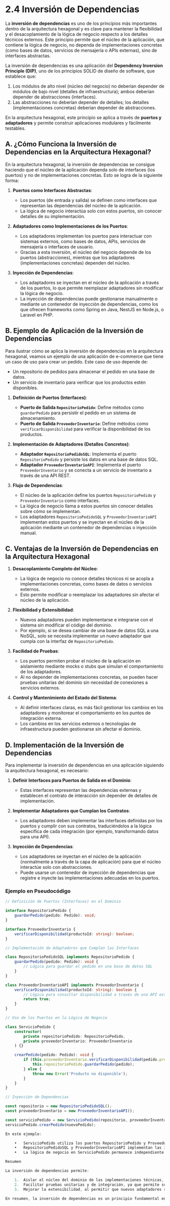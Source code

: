 # 2.4 Inversión de Dependencias

La **inversión de dependencias** es uno de los principios más importantes dentro de la arquitectura hexagonal y es clave para mantener la flexibilidad y el desacoplamiento de la lógica de negocio respecto a los detalles técnicos externos. Este principio permite que el núcleo de la aplicación, que contiene la lógica de negocio, no dependa de implementaciones concretas (como bases de datos, servicios de mensajería o APIs externas), sino de interfaces abstractas.

La inversión de dependencias es una aplicación del **Dependency Inversion Principle (DIP)**, uno de los principios SOLID de diseño de software, que establece que:

1. Los módulos de alto nivel (núcleo del negocio) no deberían depender de módulos de bajo nivel (detalles de infraestructura); ambos deberían depender de abstracciones (interfaces).
2. Las abstracciones no deberían depender de detalles; los detalles (implementaciones concretas) deberían depender de abstracciones.

En la arquitectura hexagonal, este principio se aplica a través de **puertos y adaptadores** y permite construir aplicaciones modulares y fácilmente testables.

## A. ¿Cómo Funciona la Inversión de Dependencias en la Arquitectura Hexagonal?

En la arquitectura hexagonal, la inversión de dependencias se consigue haciendo que el núcleo de la aplicación dependa solo de interfaces (los puertos) y no de implementaciones concretas. Esto se logra de la siguiente forma:

1. **Puertos como Interfaces Abstractas**:
   - Los puertos (de entrada y salida) se definen como interfaces que representan las dependencias del núcleo de la aplicación.
   - La lógica de negocio interactúa solo con estos puertos, sin conocer detalles de su implementación.

2. **Adaptadores como Implementaciones de los Puertos**:
   - Los adaptadores implementan los puertos para interactuar con sistemas externos, como bases de datos, APIs, servicios de mensajería o interfaces de usuario.
   - Gracias a esta inversión, el núcleo del negocio depende de los puertos (abstracciones), mientras que los adaptadores (implementaciones concretas) dependen del núcleo.

3. **Inyección de Dependencias**:
   - Los adaptadores se inyectan en el núcleo de la aplicación a través de los puertos, lo que permite reemplazar adaptadores sin modificar la lógica de negocio.
   - La inyección de dependencias puede gestionarse manualmente o mediante un contenedor de inyección de dependencias, como los que ofrecen frameworks como Spring en Java, NestJS en Node.js, o Laravel en PHP.

## B. Ejemplo de Aplicación de la Inversión de Dependencias

Para ilustrar cómo se aplica la inversión de dependencias en la arquitectura hexagonal, veamos un ejemplo de una aplicación de e-commerce que tiene un caso de uso para crear un pedido. Este caso de uso depende de:

- Un repositorio de pedidos para almacenar el pedido en una base de datos.
- Un servicio de inventario para verificar que los productos estén disponibles.

1. **Definición de Puertos (Interfaces)**:
   - **Puerto de Salida `RepositorioPedido`**: Define métodos como `guardarPedido` para persistir el pedido en un sistema de almacenamiento.
   - **Puerto de Salida `ProveedorInventario`**: Define métodos como `verificarDisponibilidad` para verificar la disponibilidad de los productos.

2. **Implementación de Adaptadores (Detalles Concretos)**:
   - **Adaptador `RepositorioPedidoSQL`**: Implementa el puerto `RepositorioPedido` y persiste los datos en una base de datos SQL.
   - **Adaptador `ProveedorInventarioAPI`**: Implementa el puerto `ProveedorInventario` y se conecta a un servicio de inventario a través de una API REST.

3. **Flujo de Dependencias**:
   - El núcleo de la aplicación define los puertos `RepositorioPedido` y `ProveedorInventario` como interfaces.
   - La lógica de negocio llama a estos puertos sin conocer detalles sobre cómo se implementan.
   - Los adaptadores `RepositorioPedidoSQL` y `ProveedorInventarioAPI` implementan estos puertos y se inyectan en el núcleo de la aplicación mediante un contenedor de dependencias o inyección manual.

## C. Ventajas de la Inversión de Dependencias en la Arquitectura Hexagonal

1. **Desacoplamiento Completo del Núcleo**:
   - La lógica de negocio no conoce detalles técnicos ni se acopla a implementaciones concretas, como bases de datos o servicios externos.
   - Esto permite modificar o reemplazar los adaptadores sin afectar el núcleo de la aplicación.

2. **Flexibilidad y Extensibilidad**:
   - Nuevos adaptadores pueden implementarse e integrarse con el sistema sin modificar el código del dominio.
   - Por ejemplo, si se desea cambiar de una base de datos SQL a una NoSQL, solo se necesita implementar un nuevo adaptador que cumpla con la interfaz de `RepositorioPedido`.

3. **Facilidad de Pruebas**:
   - Los puertos permiten probar el núcleo de la aplicación en aislamiento mediante mocks o stubs que simulan el comportamiento de los adaptadores.
   - Al no depender de implementaciones concretas, se pueden hacer pruebas unitarias del dominio sin necesidad de conexiones a servicios externos.

4. **Control y Mantenimiento del Estado del Sistema**:
   - Al definir interfaces claras, es más fácil gestionar los cambios en los adaptadores y monitorear el comportamiento en los puntos de integración externa.
   - Los cambios en los servicios externos o tecnologías de infraestructura pueden gestionarse sin afectar el dominio.

## D. Implementación de la Inversión de Dependencias

Para implementar la inversión de dependencias en una aplicación siguiendo la arquitectura hexagonal, es necesario:

1. **Definir Interfaces para Puertos de Salida en el Dominio**:
   - Estas interfaces representan las dependencias externas y establecen el contrato de interacción sin depender de detalles de implementación.

2. **Implementar Adaptadores que Cumplan los Contratos**:
   - Los adaptadores deben implementar las interfaces definidas por los puertos y cumplir con sus contratos, traduciéndolos a la lógica específica de cada integración (por ejemplo, transformando datos para una API).

3. **Inyección de Dependencias**:
   - Los adaptadores se inyectan en el núcleo de la aplicación (normalmente a través de la capa de aplicación) para que el núcleo interactúe solo con abstracciones.
   - Puede usarse un contenedor de inyección de dependencias que registre e inyecte las implementaciones adecuadas en los puertos.

### Ejemplo en Pseudocódigo

```typescript
// Definición de Puertos (Interfaces) en el Dominio

interface RepositorioPedido {
    guardarPedido(pedido: Pedido): void;
}

interface ProveedorInventario {
    verificarDisponibilidad(productoId: string): boolean;
}

// Implementación de Adaptadores que Cumplen las Interfaces

class RepositorioPedidoSQL implements RepositorioPedido {
    guardarPedido(pedido: Pedido): void {
        // Lógica para guardar el pedido en una base de datos SQL
    }
}

class ProveedorInventarioAPI implements ProveedorInventario {
    verificarDisponibilidad(productoId: string): boolean {
        // Lógica para consultar disponibilidad a través de una API externa
        return true;
    }
}

// Uso de los Puertos en la Lógica de Negocio

class ServicioPedido {
    constructor(
        private repositorioPedido: RepositorioPedido,
        private proveedorInventario: ProveedorInventario
    ) {}

    crearPedido(pedido: Pedido): void {
        if (this.proveedorInventario.verificarDisponibilidad(pedido.productoId)) {
            this.repositorioPedido.guardarPedido(pedido);
        } else {
            throw new Error('Producto no disponible');
        }
    }
}

// Inyección de Dependencias

const repositorio = new RepositorioPedidoSQL();
const proveedorInventario = new ProveedorInventarioAPI();

const servicioPedido = new ServicioPedido(repositorio, proveedorInventario);
servicioPedido.crearPedido(nuevoPedido);

En este ejemplo:

	•	ServicioPedido utiliza los puertos RepositorioPedido y ProveedorInventario sin conocer sus implementaciones específicas.
	•	RepositorioPedidoSQL y ProveedorInventarioAPI implementan las interfaces de los puertos y se inyectan en ServicioPedido.
	•	La lógica de negocio en ServicioPedido permanece independiente de los detalles técnicos, lo que permite cambiar las implementaciones de almacenamiento o inventario sin modificar la lógica de negocio.

Resumen

La inversión de dependencias permite:

	1.	Aislar el núcleo del dominio de las implementaciones técnicas, manteniendo un código limpio y fácil de mantener.
	2.	Facilitar pruebas unitarias y de integración, ya que permite sustituir adaptadores con mocks o stubs.
	3.	Mejorar la extensibilidad, al permitir que nuevos adaptadores se integren sin modificar la lógica de negocio.

En resumen, la inversión de dependencias es un principio fundamental en la arquitectura hexagonal que permite un diseño modular, flexible y adaptable a cambios, cumpliendo así con los objetivos de esta arquitectura.

